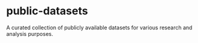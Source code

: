 # public-datasets
A curated collection of publicly available datasets for various research and analysis purposes.
